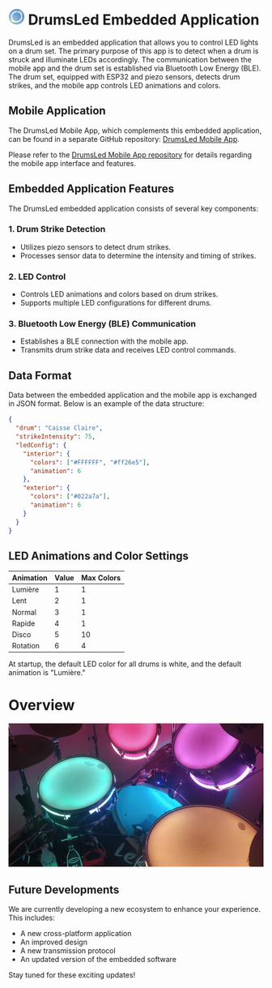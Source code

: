 # ![logo_App](./assets/img/Logo32_New.png) DrumsLed Embedded Application

DrumsLed is an embedded application that allows you to control LED lights on a drum set. The primary purpose of this app is to detect when a drum is struck and illuminate LEDs accordingly. The communication between the mobile app and the drum set is established via Bluetooth Low Energy (BLE). The drum set, equipped with ESP32 and piezo sensors, detects drum strikes, and the mobile app controls LED animations and colors.

## Mobile Application

The DrumsLed Mobile App, which complements this embedded application, can be found in a separate GitHub repository: [DrumsLed Mobile App](https://github.com/maxsans/DrumsLed-Mobile-App).

Please refer to the [DrumsLed Mobile App repository](https://github.com/maxsans/DrumsLed-Mobile-App) for details regarding the mobile app interface and features.

## Embedded Application Features

The DrumsLed embedded application consists of several key components:

### 1. Drum Strike Detection

- Utilizes piezo sensors to detect drum strikes.
- Processes sensor data to determine the intensity and timing of strikes.

### 2. LED Control

- Controls LED animations and colors based on drum strikes.
- Supports multiple LED configurations for different drums.

### 3. Bluetooth Low Energy (BLE) Communication

- Establishes a BLE connection with the mobile app.
- Transmits drum strike data and receives LED control commands.

## Data Format

Data between the embedded application and the mobile app is exchanged in JSON format. Below is an example of the data structure:

```json
{
  "drum": "Caisse Claire",
  "strikeIntensity": 75,
  "ledConfig": {
    "interior": {
      "colors": ["#FFFFFF", "#ff26e5"],
      "animation": 6
    },
    "exterior": {
      "colors": ["#022a7a"],
      "animation": 6
    }
  }
}
```

## LED Animations and Color Settings

| Animation           | Value | Max Colors |
|---------------------|-------|------------|
| Lumière             | 1     | 1          |
| Lent                | 2     | 1          |
| Normal              | 3     | 1          |
| Rapide              | 4     | 1          |
| Disco               | 5     | 10         |
| Rotation            | 6     | 4          |

At startup, the default LED color for all drums is white, and the default animation is "Lumière."

# Overview

![img_drum](./assets/img/img_drum.jpg)


## Future Developments

We are currently developing a new ecosystem to enhance your experience. This includes:

- A new cross-platform application
- An improved design
- A new transmission protocol
- An updated version of the embedded software

Stay tuned for these exciting updates!

